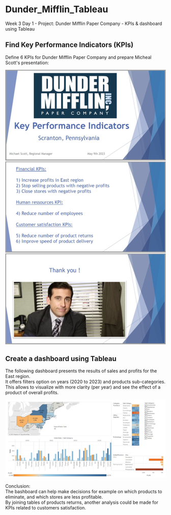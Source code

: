# Dunder_Mifflin_Tableau
Week 3 Day 1 - Project: Dunder Mifflin Paper Company - KPIs &amp; dashboard using Tableau

## Find Key Performance Indicators (KPIs)

Define 6 KPIs for Dunder Mifflin Paper Company and prepare Micheal Scott's presentation:

<img src=/Images/Dunder_Mifflin_KPIs_1.jpg width="600">
<img src=/Images/Dunder_Mifflin_KPIs_2.jpg width="600">
<img src=/Images/Dunder_Mifflin_KPIs_3.jpg width="600">

## Create a dashboard using Tableau

The following dashboard presents the results of sales and profits for the East region.  
It offers filters option on years (2020 to 2023) and products sub-categories.  
This allows to visualize with more clarity (per year) and see the effect of a product of overall profits.  

<img src=/Images/Dashboard_Tableau.jpg >

Conclusion:  
The bashboard can help make decisions for example on which products to eliminate, and which stores are less profitable.  
By joining tables of products returns, another analysis could be made for KPIs related to customers satisfaction.
